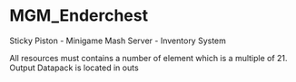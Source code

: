 # MGM_Enderchest
 Sticky Piston - Minigame Mash Server - Inventory System
 
 All resources must contains a number of element which is a multiple of 21.
 Output Datapack is located in outs
